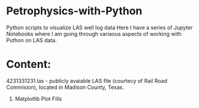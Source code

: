 # Petrophysics-with-Python
Python scripts to visualize LAS well log data
Here I have a series of Jupyter Notebooks where I am going through variaous aspects of working with Puthon on LAS data.

# Content:
4231331231.las - publicly avaiable LAS file (courtecy of Rail Road Commision), located in Madison County, Texas. 
1. Matplotlib Plot Fills
